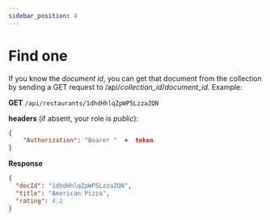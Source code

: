 ```yaml
---
sidebar_position: 4
---
```


# Find one

If you know the _document id_, you can get that document from the collection by sending a GET request to /api/_collection_id_/_document_id_. Example:

**GET** `/api/restaurants/1dhdHhlqZpWP5LzzaZQN`

**headers** (if absent, your role is _public_):

```json
{
	"Authorization": "Bearer "  +  token
}
```

**Response**

```json
{
  "docId": "1dhdHhlqZpWP5LzzaZQN",
  "title": "American Pizza",
  "rating": 4.2
}
```
